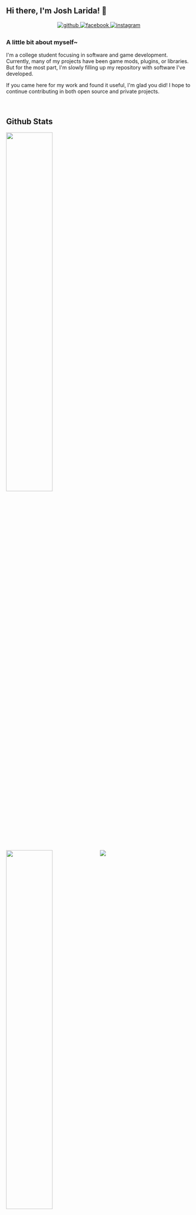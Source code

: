 ## Hi there, I'm Josh Larida! 👋

<div align="center">
<a href="https://github.com/nif-kun" target="_blank">
<img src=https://img.shields.io/badge/github-%2324292e.svg?&style=for-the-badge&logo=github&logoColor=white alt=github style="margin-bottom: 5px;" />
</a>
<a href="https://www.facebook.com/100000219791336" target="_blank">
<img src=https://img.shields.io/badge/facebook-%232E87FB.svg?&style=for-the-badge&logo=facebook&logoColor=white alt=facebook style="margin-bottom: 5px;" />
</a>
<a href="https://instagram.com/eunikz" target="_blank">
<img src=https://img.shields.io/badge/instagram-%23000000.svg?&style=for-the-badge&logo=instagram&logoColor=white alt=instagram style="margin-bottom: 5px;" />
</a>  
</div>

### A little bit about myself~

I'm a college student focusing in software and game development. Currently, many of my projects have been game mods, plugins, or libraries. But for the most part, I'm slowly filling up my repository with software I've developed.

If you came here for my work and found it useful, I'm glad you did! I hope to continue contributing in both open source and private projects.

<br/>

## Github Stats
<img align="left" width="50%" src="https://github-readme-stats.vercel.app/api?username=nif-kun&theme=dark&hide_border=false&include_all_commits=false&count_private=false"/>
<img align="left" width="50%" src="https://github-readme-streak-stats.herokuapp.com/?user=nif-kun&theme=dark&hide_border=false"/>
<img align="left" src="https://github-readme-stats.vercel.app/api/top-langs/?username=nif-kun&theme=dark&hide_border=false&include_all_commits=false&count_private=false&layout=compact"/>
